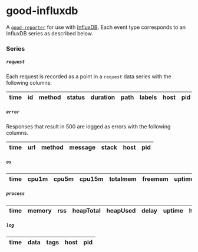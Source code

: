 good-influxdb
=============

A [`good-reporter`](https://github.com/hapijs/good-reporter) for use with [InfluxDB](http://influxdb.com/). Each event type
corresponds to an InfluxDB series as described below.

### Series


##### `request`
Each request is recorded as a point in a `request` data series with the following columns:

 time | id | method | status | duration | path | labels | host | pid 
------|----|--------|--------|----------|------|--------|------|-----


##### `error`
Responses that result in 500 are logged as errors with the following columns.

 time | url | method | message | stack | host | pid 
------|-----|--------|---------|-------|------|-----



##### `os`
 time | cpu1m | cpu5m | cpu15m | totalmem | freemem | uptime | host | pid 
------|-------|-------|--------|----------|---------|--------|------|-----



##### `process`
 time | memory | rss | heapTotal | heapUsed | delay | uptime | host | pid 
------|--------|-----|-----------|----------|-------|--------|------|-----



##### `log`

 time | data | tags | host | pid 
------|------|------|------|-----


